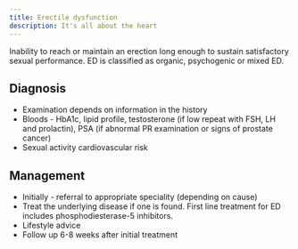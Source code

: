 ```yaml
---
title: Erectile dysfunction
description: It's all about the heart
---
```


Inability to reach or maintain an erection long enough to sustain satisfactory sexual performance. ED is classified as organic, psychogenic or mixed ED.

## Diagnosis

- Examination depends on information in the history
- Bloods - HbA1c, lipid profile, testosterone (if low repeat with FSH, LH and prolactin), PSA (if abnormal PR examination or signs of prostate cancer)
- Sexual activity cardiovascular risk

## Management

- Initially - referral to appropriate speciality (depending on cause)
- Treat the underlying disease if one is found. First line treatment for ED includes phosphodiesterase-5 inhibitors.
- Lifestyle advice
- Follow up 6-8 weeks after initial treatment 